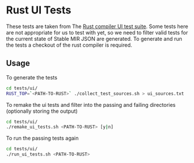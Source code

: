 # Rust UI Tests

These tests are taken from The [Rust compiler UI test suite](https://github.com/rust-lang/rust/tests/ui/).
Some tests here are not appropriate for us to test with yet, so we need to filter valid tests for
the current state of Stable MIR JSON are generated. To generate and run the tests a checkout of the
rust compiler is required. 

## Usage
To generate the tests

```bash
cd tests/ui/
RUST_TOP=`<PATH-TO-RUST>` ./collect_test_sources.sh > ui_sources.txt
```

To remake the ui tests and filter into the passing and failing directories (optionally storing the output)

```bash
cd tests/ui/
./remake_ui_tests.sh <PATH-TO-RUST> [y|n]
```

To run the passing tests again

```bash
cd tests/ui/
./run_ui_tests.sh <PATH-TO-RUST>
```